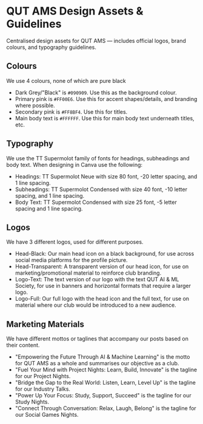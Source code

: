 # QUT AMS Design Assets & Guidelines
Centralised design assets for QUT AMS — includes official logos, brand colours, and typography guidelines.

## Colours
We use 4 colours, none of which are pure black
- Dark Grey/"Black" is `#090909`. Use this as the background colour.
- Primary pink is `#FF00E6`. Use this for accent shapes/details, and branding where possible.
- Secondary pink is `#FF8BF4`. Use this for titles.
- Main body text is `#FFFFFF`. Use this for main body text underneath titles, etc.

## Typography
We use the TT Supermolot family of fonts for headings, subheadings and body text. When designing in Canva use the following:
- Headings: TT Supermolot Neue with size 80 font, -20 letter spacing, and 1 line spacing.
- Subheadings: TT Supermolot Condensed with size 40 font, -10 letter spacing, and 1 line spacing.
- Body Text: TT Supermolot Condensed with size 25 font, -5 letter spacing and 1 line spacing.

## Logos
We have 3 different logos, used for different purposes.
- Head-Black: Our main head icon on a black background, for use across social media platforms for the profile picture.
- Head-Transparent: A transparent version of our head icon, for use on marketing/promotional material to reinforce club branding.
- Logo-Text: The text version of our logo with the text QUT AI & ML Society, for use in banners and horizontal formats that require a larger logo.
- Logo-Full: Our full logo with the head icon and the full text, for use on material where our club would be introduced to a new audience.

## Marketing Materials
We have different mottos or taglines that accompany our posts based on their content.
- "Empowering the Future Through AI & Machine Learning" is the motto for QUT AMS as a whole and summarises our objective as a club.
- "Fuel Your Mind with Project Nights: Learn, Build, Innovate" is the tagline for our Project Nights.
- "Bridge the Gap to the Real World: Listen, Learn, Level Up" is the tagline for our Industry Talks.
- "Power Up Your Focus: Study, Support, Succeed" is the tagline for our Study Nights.
- "Connect Through Conversation: Relax, Laugh, Belong" is the tagline for our Social Games Nights.
